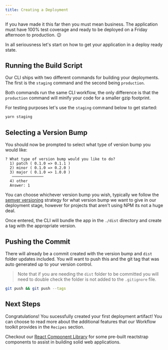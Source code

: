 ```yaml
---
title: Creating a Deployment
---
```


If you have made it this far then you must mean business. The application must have 100% test coverage and ready to be deployed on a Friday afternoon to production. 😉

In all seriousness let's start on how to get your application in a deploy ready state.

## Running the Build Script

Our CLI ships with two different commands for building your deployments. The first is the `staging` command and the second being `production`.

Both commands run the same CLI workflow, the only difference is that the `production` command will minify your code for a smaller gzip footprint.

For testing purposes let's use the `staging` command below to get started:

```bash
yarn staging
```

## Selecting a Version Bump

You should now be prompted to select what type of version bump you would like:

```shell hideCopy=true
? What type of version bump would you like to do?
  1) patch ( 0.1.0 => 0.1.1 )
  2) minor ( 0.1.0 => 0.2.0 )
  3) major ( 0.1.0 => 1.0.0 )
   ──────────────
  4) other
  Answer: 1
```

You can choose whichever version bump you wish, typically we follow the [semver versioning](https://docs.npmjs.com/about-semantic-versioning) strategy for what version bump we want to give in our deployment stage, however for projects that aren't using NPM its not a huge deal.

Once entered, the CLI will bundle the app in the `./dist` directory and create a tag with the appropriate version.

## Pushing the Commit

There will already be a commit created with the version bump and `dist` folder updates included. You will want to push this and the git tag that was auto generated up to your version control.

> Note that if you are needing the `dist` folder to be committed you will need to double check the folder is not added to the `.gitignore` file.

```bash
git push && git push --tags
```

## Next Steps

Congratulations! You sucessfully created your first deployment artifact! You can choose to read more about the additional features that our Workflow toolkit provides in the `Recipes` section.

Checkout our [React Component Library](https://availity.github.io/availity/react) for some pre-built reactstrap components to assist in building solid web applications.
